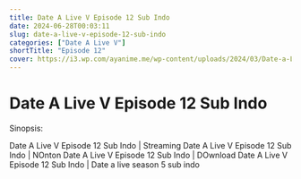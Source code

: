 ```yaml
---
title: Date A Live V Episode 12 Sub Indo
date: 2024-06-28T00:03:11
slug: date-a-live-v-episode-12-sub-indo
categories: ["Date A Live V"]
shortTitle: "Episode 12"
cover: https://i3.wp.com/ayanime.me/wp-content/uploads/2024/03/Date-a-Live-V-768x1087-1.jpg
---
```


# Date A Live V Episode 12 Sub Indo

<iframe-loader iframe-src1="" iframe-src2="https://drive.google.com/file/d/1UUGDF82HyLxAdKE6jOc7sywgMo3fO1Bk/preview"></iframe-loader>

Sinopsis:
<p>Date A Live V Episode 12 Sub Indo | Streaming Date A Live V Episode 12 Sub Indo | NOnton Date A Live V Episode 12 Sub Indo | DOwnload Date A Live V Episode 12 Sub Indo | Date a live season 5 sub indo</p>

